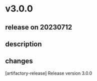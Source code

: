 # v3.0.0

## release on 20230712

## description

## changes

[artifactory-release] Release version 3.0.0


